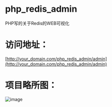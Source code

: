 # php_redis_admin  
PHP写的关于Redis的WEB可视化  

# 访问地址： 
[http://your_domain.com/php_redis_admin/admin](http://your_domain.com/php_redis_admin/admin)  

# 项目略所图： 
![image](https://github.com/yunkaiyueming/php_redis_admin/blob/master/shot.png) 

